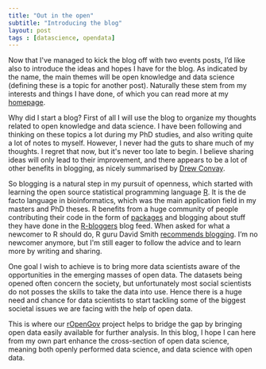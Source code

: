 ```yaml
---
title: "Out in the open"
subtitle: "Introducing the blog"
layout: post
tags : [datascience, opendata]
---
```


Now that I've managed to kick the blog off with two events posts, I’d like also to introduce the ideas and hopes I have for the blog. As indicated by the name, the main themes will be open knowledge and data science (defining these is a topic for another post). Naturally these stem from my interests and things I have done, of which you can read more at my [homepage]. 

Why did I start a blog? First of all I will use the blog to organize my thoughts related to open knowledge and data science. I have been following and thinking on these topics a lot during my PhD studies, and also writing quite a lot of notes to myself. However, I never had the guts to share much of my thoughts. I regret that now, but it's never too late to begin. I believe sharing ideas will only lead to their improvement, and there appears to be a lot of other benefits in blogging, as nicely summarised by [Drew Convay]. 

So blogging is a natural step in my pursuit of openness, which started with learning the open source statistical programming language [R]. It is the de facto language in bioinformatics, which was the main application field in my masters and PhD theses. R benefits from a huge community of people contributing their code in the form of [packages] and blogging about stuff they have done in the [R-bloggers] blog feed. When asked for what a newcomer to R should do, R guru David Smith [recommends blogging]. I’m no newcomer anymore, but I'm still eager to follow the advice and to learn more by writing and sharing.

One goal I wish to achieve is to bring more data scientists aware of the opportunities in the emerging masses of open data. The datasets being opened often concern the society, but unfortunately most social scientists do not posses the skills to take the data into use. Hence there is a huge need and chance for data scientists to start tackling some of the biggest societal issues we are facing with the help of open data.

This is where our [rOpenGov] project helps to bridge the gap by bringing open data easily available for further analysis. In this blog, I hope I can here from my own part enhance the cross-section of open data science, meaning both openly performed data science, and data science with open data. 

[homepage]: ../projects
[Drew Convay]: http://drewconway.com/zia/2013/3/27/ten-reasons-why-grad-students-should-blog
[R]: http://www.r-project.org/
[packages]: http://cran.rstudio.com/
[R-bloggers]: http://www.r-bloggers.com/
[recommends blogging]: https://www.google.com/url?q=https%3A%2F%2Fwww.youtube.com%2Fwatch%3Fv%3DIs1Ej0Vj0Mw%23t%3D706
[rOpenGov]: http://ropengov.github.io/
